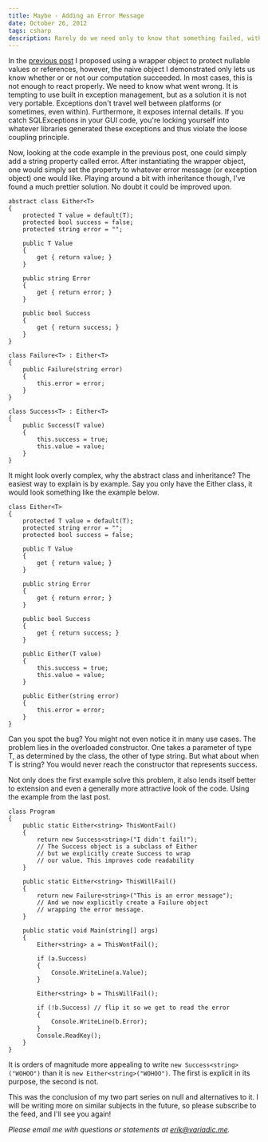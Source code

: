 ```yaml
---
title: Maybe - Adding an Error Message
date: October 26, 2012
tags: csharp
description: Rarely do we need only to know that something failed, without the why. Encoding an error message in a Maybe style wrapper is simple enough, but using some inheritance in C# we can make it pretty.
---
```


In the [previous post][maybe1] I proposed using a wrapper object to protect nullable values or references, however, the naive object I demonstrated only lets us know whether or or not our computation succeeded. In most cases, this is not enough to react properly. We need to know what went wrong. It is tempting to use built in exception management, but as a solution it is not very portable. Exceptions don't travel well between platforms (or sometimes, even within). Furthermore, it exposes internal details. If you catch SQLExceptions in your GUI code, you're locking yourself into whatever libraries generated these exceptions and thus violate the loose coupling principle.

Now, looking at the code example in the previous post, one could simply add a string property called error. After instantiating the wrapper object, one would simply set the property to whatever error message (or exception object) one would like. Playing around a bit with inheritance though, I've found a much prettier solution. No doubt it could be improved upon.

~~~~~{.cs}
abstract class Either<T>
{
    protected T value = default(T);
    protected bool success = false;
    protected string error = "";

    public T Value
    {
        get { return value; }
    }

    public string Error
    {
        get { return error; }
    }

    public bool Success
    {
        get { return success; }
    }
}

class Failure<T> : Either<T>
{
    public Failure(string error)
    {
        this.error = error;
    }
}

class Success<T> : Either<T>
{
    public Success(T value)
    {
        this.success = true;
        this.value = value;
    }
}
~~~~~

It might look overly complex, why the abstract class and inheritance? The easiest way to explain is by example. Say you only have the Either class, it would look something like the example below.

~~~~~{.cs}
class Either<T>
{
    protected T value = default(T);
    protected string error = "";
    protected bool success = false;

    public T Value
    {
        get { return value; }
    }

    public string Error
    {
        get { return error; }
    }

    public bool Success
    {
        get { return success; }
    }

    public Either(T value)
    {
        this.success = true;
        this.value = value;
    }

    public Either(string error)
    {
        this.error = error;
    }
}
~~~~~

Can you spot the bug? You might not even notice it in many use cases. The problem lies in the overloaded constructor. One takes a parameter of type T, as determined by the class, the other of type string. But what about when T is string? You would never reach the constructor that represents success.

Not only does the first example solve this problem, it also lends itself better to extension and even a generally more attractive look of the code. Using the example from the last post.

~~~~~{.cs}
class Program
{
    public static Either<string> ThisWontFail()
    {
        return new Success<string>("I didn't fail!");
        // The Success object is a subclass of Either
        // but we explicitly create Success to wrap
        // our value. This improves code readability
    }

    public static Either<string> ThisWillFail()
    {
        return new Failure<string>("This is an error message");
        // And we now explicitly create a Failure object
        // wrapping the error message.
    }

    public static void Main(string[] args)
    {
        Either<string> a = ThisWontFail();

        if (a.Success)
        {
            Console.WriteLine(a.Value);
        }

        Either<string> b = ThisWillFail();

        if (!b.Success) // flip it so we get to read the error
        {
            Console.WriteLine(b.Error);
        }
        Console.ReadKey();
    }
}
~~~~~

It is orders of magnitude more appealing to write `new Success<string>("WOHOO")` than it is `new Either<string>("WOHOO")`. The first is explicit in its purpose, the second is not.

This was the conclusion of my two part series on null and alternatives to it. I will be writing more on similar subjects in the future, so please subscribe to the feed, and I'll see you again!

_Please email me with questions or statements at <erik@variadic.me>._

[maybe1]: http://variadic.me/posts/2012-10-26-maybe-bane-null.html
